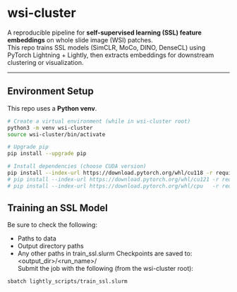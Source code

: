 # wsi-cluster

A reproducible pipeline for **self-supervised learning (SSL) feature embeddings** on whole slide image (WSI) patches.  
This repo trains SSL models (SimCLR, MoCo, DINO, DenseCL) using PyTorch Lightning + Lightly, then extracts embeddings for downstream clustering or visualization.

---
## Environment Setup

This repo uses a **Python venv**.  

```bash
# Create a virtual environment (while in wsi-cluster root)
python3 -m venv wsi-cluster
source wsi-cluster/bin/activate

# Upgrade pip
pip install --upgrade pip

# Install dependencies (choose CUDA version)
pip install --index-url https://download.pytorch.org/whl/cu118 -r requirements.txt   # for CUDA 11.8
# pip install --index-url https://download.pytorch.org/whl/cu121 -r requirements.txt # for CUDA 12.1
# pip install --index-url https://download.pytorch.org/whl/cpu   -r requirements.txt # CPU only
```

## Training an SSL Model
Be sure to check the following:
  * Paths to data
  * Output directory paths
  * Any other paths in train_ssl.slurm
Checkpoints are saved to: <output_dir>/<run_name>/  
Submit the job with the following (from the wsi-cluster root):
```bash
sbatch lightly_scripts/train_ssl.slurm
```
